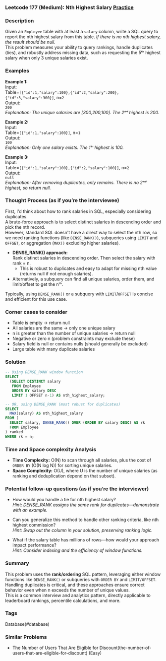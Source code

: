 ### Leetcode 177 (Medium): Nth Highest Salary [Practice](https://leetcode.com/problems/nth-highest-salary)

### Description  
Given an `Employee` table with at least a `salary` column, write a SQL query to report the nth highest salary from this table. *If there is no nth highest salary, the result should be null.*  
This problem measures your ability to query rankings, handle duplicates (ties), and robustly address missing data, such as requesting the 5ᵗʰ highest salary when only 3 unique salaries exist.

### Examples  

**Example 1:**  
Input:  
Table=`[{"id":1,"salary":100},{"id":2,"salary":200},{"id":3,"salary":300}]`, n=`2`  
Output:  
`200`  
*Explanation: The unique salaries are [300,200,100]. The 2ⁿᵈ highest is 200.*

**Example 2:**  
Input:  
Table=`[{"id":1,"salary":100}]`, n=`1`  
Output:  
`100`  
*Explanation: Only one salary exists. The 1ˢᵗ highest is 100.*

**Example 3:**  
Input:  
Table=`[{"id":1,"salary":100},{"id":2,"salary":100}]`, n=`2`  
Output:  
`null`  
*Explanation: After removing duplicates, only  remains. There is no 2ⁿᵈ highest, so return null.*

### Thought Process (as if you’re the interviewee)  
First, I'd think about how to rank salaries in SQL, especially considering duplicates.  
A brute-force approach is to select distinct salaries in descending order and pick the nth record.  
However, standard SQL doesn't have a direct way to select the nth row, so we need ranking functions (like `DENSE_RANK()`), subqueries using `LIMIT` and `OFFSET`, or aggregation (`MAX()` excluding higher salaries).

- **DENSE_RANK() approach:**  
  Rank distinct salaries in descending order. Then select the salary with rank = n.  
  - This is robust to duplicates and easy to adapt for missing nth value (returns null if not enough salaries).  
- Alternatively, a subquery can find all unique salaries, order them, and limit/offset to get the nᵗʰ.

Typically, using `DENSE_RANK()` or a subquery with `LIMIT`/`OFFSET` is concise and efficient for this use case.

### Corner cases to consider  
- Table is empty → return null  
- All salaries are the same → only one unique salary  
- n is greater than the number of unique salaries → return null  
- Negative or zero n (problem constraints may exclude these)  
- Salary field is null or contains nulls (should generally be excluded)  
- Large table with many duplicate salaries

### Solution

```sql
-- Using DENSE_RANK window function
SELECT 
  (SELECT DISTINCT salary
   FROM Employee
   ORDER BY salary DESC
   LIMIT 1 OFFSET n-1) AS nth_highest_salary;

-- OR, using DENSE_RANK (most robust for duplicates)
SELECT 
  MAX(salary) AS nth_highest_salary
FROM (
  SELECT salary, DENSE_RANK() OVER (ORDER BY salary DESC) AS rk
  FROM Employee
) ranked
WHERE rk = n;
```

### Time and Space complexity Analysis  

- **Time Complexity:** O(N) to scan through all salaries, plus the cost of `ORDER BY` (O(N log N)) for sorting unique salaries.  
- **Space Complexity:** O(U), where U is the number of unique salaries (as ranking and deduplication depend on that subset).

### Potential follow-up questions (as if you’re the interviewer)  

- How would you handle a tie for nth highest salary?  
  *Hint: DENSE_RANK assigns the same rank for duplicates—demonstrate with an example.*

- Can you generalize this method to handle other ranking criteria, like nth highest commission?  
  *Hint: Swap out the column in your solution, preserving ranking logic.*

- What if the salary table has millions of rows—how would your approach impact performance?  
  *Hint: Consider indexing and the efficiency of window functions.*

### Summary
This problem uses the **rank/ordering** SQL pattern, leveraging either window functions like `DENSE_RANK()` or subqueries with `ORDER BY` and `LIMIT/OFFSET`.  
Handling duplicates is critical, and these approaches ensure correct behavior even when n exceeds the number of unique values.  
This is a common interview and analytics pattern, directly applicable to leaderboard rankings, percentile calculations, and more.

### Tags
Database(#database)

### Similar Problems
- The Number of Users That Are Eligible for Discount(the-number-of-users-that-are-eligible-for-discount) (Easy)